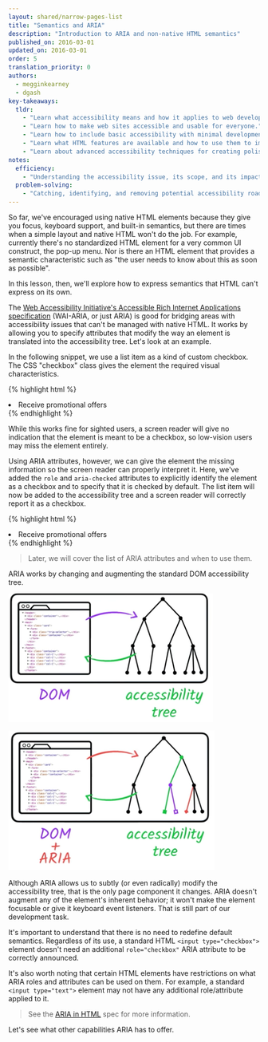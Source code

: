 ```yaml
---
layout: shared/narrow-pages-list
title: "Semantics and ARIA"
description: "Introduction to ARIA and non-native HTML semantics"
published_on: 2016-03-01
updated_on: 2016-03-01
order: 5
translation_priority: 0
authors:
  - megginkearney
  - dgash
key-takeaways:
  tldr: 
    - "Learn what accessibility means and how it applies to web development."
    - "Learn how to make web sites accessible and usable for everyone."
    - "Learn how to include basic accessibility with minimal development impace."
    - "Learn what HTML features are available and how to use them to improve accessibility."
    - "Learn about advanced accessibility techniques for creating polished accessibility experiences."
notes:
  efficiency:
    - "Understanding the accessibility issue, its scope, and its impact can make you a better web developer."
  problem-solving:
    - "Catching, identifying, and removing potential accessibility roadblocks before they happen can improve your development process and reduce maintenance requirements."
---
```


So far, we've encouraged using native HTML elements because they give you focus, keyboard support, and built-in semantics, but there are times when a simple layout and native HTML won't do the job. For example, currently there's no standardized HTML element for a very common UI construct, the pop-up menu. Nor is there an HTML element that provides a semantic characteristic such as "the user needs to know about this as soon as possible".

In this lesson, then, we'll explore how to express semantics that HTML can't express on its own.

The <a href="https://www.w3.org/TR/wai-aria/" target="_blank">Web Accessibility Initiative's Accessible Rich Internet Applications specification</a> (WAI-ARIA, or just ARIA) is good for bridging areas with accessibility issues that can't be managed with native HTML. It works by allowing you to specify attributes that modify the way an element is translated into the accessibility tree. Let's look at an example.

In the following snippet, we use a list item as a kind of custom checkbox. The CSS "checkbox" class gives the element the required visual characteristics.

{% highlight html %}
<li tabindex="0" class="checkbox" checked>
  Receive promotional offers
</li>
{% endhighlight %}

While this works fine for sighted users, a screen reader will give no indication that the element is meant to be a checkbox, so low-vision users may miss the element entirely. 

Using ARIA attributes, however, we can give the element the missing information so the screen reader can properly interpret it. Here, we've added the `role` and `aria-checked` attributes to explicitly identify the element as a checkbox and to specify that it is checked by default. The list item will now be added to the accessibility tree and a screen reader will correctly report it as a checkbox.

{% highlight html %}
<li tabindex="0" class="checkbox" role="checkbox" checked aria-checked="true">
  Receive promotional offers
</li>
{% endhighlight %}

>Later, we will cover the list of ARIA attributes and when to use them.

ARIA works by changing and augmenting the standard DOM accessibility tree.

![acctree1](imgs/acctree1.png)

![acctree2](imgs/acctree2.png)

Although ARIA allows us to subtly (or even radically) modify the accessibility tree, that is the only page component it changes. ARIA doesn't augment any of the element's inherent behavior; it won't make the element focusable or give it keyboard event listeners. That is still part of our development task.

It's important to understand that there is no need to redefine default semantics. Regardless of its use, a standard HTML `<input type="checkbox">` element doesn't need an additional `role="checkbox"` ARIA attribute to be correctly announced.

It's also worth noting that certain HTML elements have restrictions on what ARIA roles and attributes can be used on them. For example, a standard `<input type="text">` element may not have any additional role/attribute applied to it. 

>See the <a href="https://www.w3.org/TR/html-aria/#sec-strong-native-semantics" target="_blank">ARIA in HTML</a> spec for more information.

Let's see what other capabilities ARIA has to offer.
